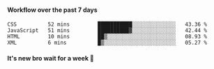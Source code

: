 #### Workflow over the past 7 days

<!--START_SECTION:waka-->

```text
CSS          52 mins         ███████████░░░░░░░░░░░░░░   43.36 %
JavaScript   51 mins         ██████████▓░░░░░░░░░░░░░░   42.44 %
HTML         10 mins         ██▒░░░░░░░░░░░░░░░░░░░░░░   08.93 %
XML          6 mins          █▒░░░░░░░░░░░░░░░░░░░░░░░   05.27 %
```

<!--END_SECTION:waka-->

#### It's new bro wait for a week 😤
